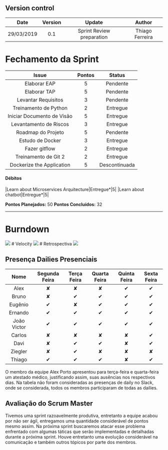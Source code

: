 ## Version control

|Date|Version|Update|Author|
|:--:|:----:|:-------:|:---:|
|29/03/2019|0.1|Sprint Review preparation|Thiago Ferreira|

# Fechamento da Sprint

|Issue|Pontos|Status|
|:--:|:-------:|:--:|
|Elaborar EAP|5|Pendente|
|Elaborar TAP|5|Pendente|
|Levantar Requisitos|3|Pendente|
|Treinamento de Python|2|Entregue|
|Iniciar Documento de Visão|5|Entregue|
|Levantamento de Riscos|3|Entregue|
|Roadmap do Projeto|5|Pendente|
|Estudo de Docker|3|Entregue|
|Fazer gitflow|2|Entregue|
|Treinamento de Git 2|2|Entregue|
|Dockerize the Application|5|Descontinuada|
#### Débitos
|Learn about Microservices Arquitecture|Entregue*|5|
|Learn about chatbot|Entregue*|5|

**Pontos Planejados:** 50
**Pontos Concluídos:** 32
___

# Burndown
<img src="./images/BurndownSprint1.png">
# Velocity
<img src="./images/velocitySprint1.png">
# Retrospectiva
<img src="./images/reviewsprint1.png">

## Presença Dailies Presenciais

| Nome    |Segunda Feira      | Terça Feira      | Quarta Feira     | Quinta Feira      | Sexta Feira      |     
|:-----:  |:-----------------:|:----------------:|:----------------:|:-----------------:|:----------------:|
|Alex     |         ✘         |         ✘        |         ✘        |         ✔         |         ✔        |
|Bruno    |         ✘         |         ✔        |         ✔        |         ✔         |         ✔        |
|Eugênio  |         ✔         |         ✘        |         ✔        |         ✔         |         ✔        |
|Ernando  |         ✔         |         ✔        |         ✔        |         ✔         |         ✔        |
|João Victor|         ✔         |         ✔        |         ✔        |         ✔         |         ✔        |
|Carlos   |         ✘         |         ✘        |         ✘        |         ✘         |         ✔        |
|Davi     |         ✘         |         ✔        |         ✔        |         ✘         |         ✔        |
|Ziegler  |         ✘         |         ✔        |         ✘        |         ✘         |         ✘        |
|Thiago   |         ✔         |         ✔        |         ✔        |         ✘         |         ✔        |

O membro da equipe Alex Porto apresentou para terça-feira e quarta-feira um atestado médico, justificando assim, suas ausências nos respectivos dias. Na tabela não foram consideradas as presenças de daily no Slack, onde se considerada, todos os membros participaram de todas as dailies.

## Avaliação do Scrum Master
Tivemos uma sprint razoavelmente produtiva, entretanto a equipe acabou por não ser ágil, entregamos uma quantidade considerável de pontos mesmo assim. Na próxima sprint buscaremos atacar esse problema enfrentado com algumas táticas que serão implementadas e detalhadas durante a próxima sprint. Houve entretanto uma evolução considerável na comunicação e também outros tópicos por parte dos membros.